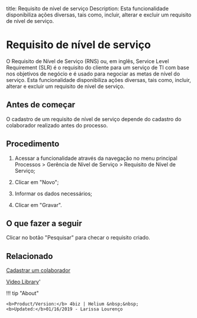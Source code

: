 title:  Requisito de nível de serviço 
Description: Esta funcionalidade disponibiliza ações diversas, tais como, incluir, alterar e excluir um requisito de nível de serviço. 
# Requisito de nível de serviço
O Requisito de Nível de Serviço (RNS) ou, em inglês, Service Level Requirement (SLR) é o requisito do cliente para um serviço de TI com base nos objetivos de negócio e é usado para negociar as metas de nível do serviço.
Esta funcionalidade disponibiliza ações diversas, tais como, incluir, alterar e excluir um requisito de nível de serviço.

Antes de começar
----------------

O cadastro de um requisito de nível de serviço depende do cadastro do
colaborador realizado antes do processo.

Procedimento
------------

1.  Acessar a funcionalidade através da navegação no menu principal Processos \>
    Gerência de Nível de Serviço \> Requisito de Nível de Serviço;

2.  Clicar em "Novo";

3.  Informar os dados necessários;

4.  Clicar em "Gravar".

O que fazer a seguir
------------------------

Clicar no botão "Pesquisar" para checar o requisito criado.

Relacionado
---------------

[Cadastrar um colaborador](/pt-br/4biz-helium/initial-settings/access-settings/user/register-employee.html)

<i class='fa fa-youtube-play  fa-2x' style='color:#97ce17;vertical-align: middle;'> </i> [Video Library](https://www.youtube.com/playlist?list=PLB5qK2uzf2RO6td7lCM5EzIfRcU2cKLNX)'

!!! tip "About"

    <b>Product/Version:</b> 4biz | Helium &nbsp;&nbsp;
    <b>Updated:</b>01/16/2019 - Larissa Lourenço
